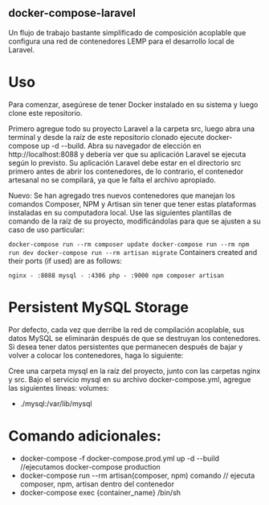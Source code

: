 ## docker-compose-laravel
Un flujo de trabajo bastante simplificado de composición acoplable que configura una red de contenedores LEMP para el desarrollo local de Laravel.

# Uso
Para comenzar, asegúrese de tener Docker instalado en su sistema y luego clone este repositorio.

Primero agregue todo su proyecto Laravel a la carpeta src, luego abra una terminal y desde la raíz de este repositorio clonado ejecute docker-compose up -d --build. Abra su navegador de elección en http://localhost:8088 y debería ver que su aplicación Laravel se ejecuta según lo previsto. Su aplicación Laravel debe estar en el directorio src primero antes de abrir los contenedores, de lo contrario, el contenedor artesanal no se compilará, ya que le falta el archivo apropiado.

Nuevo: Se han agregado tres nuevos contenedores que manejan los comandos Composer, NPM y Artisan sin tener que tener estas plataformas instaladas en su computadora local. Use las siguientes plantillas de comando de la raíz de su proyecto, modificándolas para que se ajusten a su caso de uso particular:

`
docker-compose run --rm composer update
docker-compose run --rm npm run dev
docker-compose run --rm artisan migrate
`
Containers created and their ports (if used) are as follows:

`
nginx - :8088
mysql - :4306
php - :9000
npm
composer
artisan
`
# Persistent MySQL Storage
Por defecto, cada vez que derribe la red de compilación acoplable, sus datos MySQL se eliminarán después de que se destruyan los contenedores. Si desea tener datos persistentes que permanecen después de bajar y volver a colocar los contenedores, haga lo siguiente:

Cree una carpeta mysql en la raíz del proyecto, junto con las carpetas nginx y src.
Bajo el servicio mysql en su archivo docker-compose.yml, agregue las siguientes líneas:
volumes:
  - ./mysql:/var/lib/mysql

# Comando adicionales:
- docker-compose -f docker-compose.prod.yml up -d --build  //ejecutamos docker-compose production
- docker-compose run --rm artisan(composer, npm) comando // ejecuta composer, npm, artisan dentro del contenedor
- docker-compose exec {container_name} /bin/sh